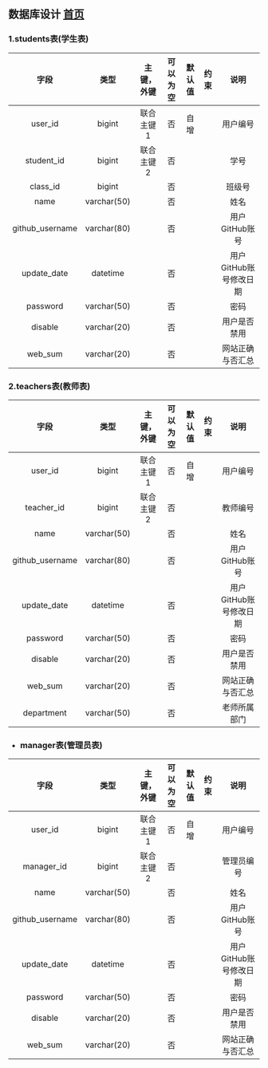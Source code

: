 ## 数据库设计 [首页](../README.md)
### 1.students表(学生表)

|      字段       |    类型     | 主键，外键 | 可以为空 | 默认值 | 约束 |          说明          |
| :-------------: | :---------: | :--------: | :------: | :----: | :--: | :--------------------: |
|     user_id     |   bigint    | 联合主键1  |    否    |  自增  |      |        用户编号        |
|   student_id    |   bigint    | 联合主键2  |    否    |        |      |          学号          |
|    class_id     |   bigint    |            |    否    |        |      |         班级号         |
|      name       | varchar(50) |            |    否    |        |      |          姓名          |
| github_username | varchar(80) |            |    否    |        |      |     用户GitHub账号     |
|   update_date   |  datetime   |            |    否    |        |      | 用户GitHub账号修改日期 |
|    password     | varchar(50) |            |    否    |        |      |          密码          |
|     disable     | varchar(20) |            |    否    |        |      |      用户是否禁用      |
|     web_sum     | varchar(20) |            |    否    |        |      |    网站正确与否汇总    |

### 2.teachers表(教师表)

|      字段       |    类型     | 主键，外键 | 可以为空 | 默认值 | 约束 |          说明          |
| :-------------: | :---------: | :--------: | :------: | :----: | :--: | :--------------------: |
|     user_id     |   bigint    | 联合主键1  |    否    |  自增  |      |        用户编号        |
|   teacher_id    |   bigint    | 联合主键2  |    否    |        |      |        教师编号        |
|      name       | varchar(50) |            |    否    |        |      |          姓名          |
| github_username | varchar(80) |            |    否    |        |      |     用户GitHub账号     |
|   update_date   |  datetime   |            |    否    |        |      | 用户GitHub账号修改日期 |
|    password     | varchar(50) |            |    否    |        |      |          密码          |
|     disable     | varchar(20) |            |    否    |        |      |      用户是否禁用      |
|     web_sum     | varchar(20) |            |    否    |        |      |    网站正确与否汇总    |
|   department    | varchar(50) |            |    否    |        |      |      老师所属部门      |

* ### manager表(管理员表)

|      字段       |    类型     | 主键，外键 | 可以为空 | 默认值 | 约束 |          说明          |
| :-------------: | :---------: | :--------: | :------: | :----: | :--: | :--------------------: |
|     user_id     |   bigint    | 联合主键1  |    否    |  自增  |      |        用户编号        |
|   manager_id    |   bigint    | 联合主键2  |    否    |        |      |       管理员编号       |
|      name       | varchar(50) |            |    否    |        |      |          姓名          |
| github_username | varchar(80) |            |    否    |        |      |     用户GitHub账号     |
|   update_date   |  datetime   |            |    否    |        |      | 用户GitHub账号修改日期 |
|    password     | varchar(50) |            |    否    |        |      |          密码          |
|     disable     | varchar(20) |            |    否    |        |      |      用户是否禁用      |
|     web_sum     | varchar(20) |            |    否    |        |      |    网站正确与否汇总    |
